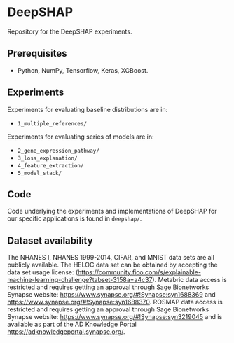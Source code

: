 # DeepSHAP
Repository for the DeepSHAP experiments.

## Prerequisites

* Python, NumPy, Tensorflow, Keras, XGBoost.

## Experiments

Experiments for evaluating baseline distributions are in:

* `1_multiple_references/`

Experiments for evaluating series of models are in:

* `2_gene_expression_pathway/`
* `3_loss_explanation/`
* `4_feature_extraction/`
* `5_model_stack/`

## Code

Code underlying the experiments and implementations of DeepSHAP for our specific applications is found in `deepshap/`.

## Dataset availability

The NHANES I, NHANES 1999-2014, CIFAR, and MNIST data sets are all publicly available.  The HELOC data set can be obtained by accepting the data set usage license: (https://community.fico.com/s/explainable-machine-learning-challenge?tabset-3158a=a4c37).  Metabric data access is restricted and requires getting an approval through Sage Bionetworks Synapse website: https://www.synapse.org/#!Synapse:syn1688369 and https://www.synapse.org/#!Synapse:syn1688370.  ROSMAP data access is restricted and requires getting an approval through Sage Bionetworks Synapse website: https://www.synapse.org/#!Synapse:syn3219045 and is available as part of the AD Knowledge Portal https://adknowledgeportal.synapse.org/.
